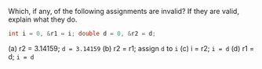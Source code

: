 Which, if any, of the following assignments are invalid? If they are valid, explain what they do.
```cpp
int i = 0, &r1 = i; double d = 0, &r2 = d; 
```
(a) r2 = 3.14159;   `d = 3.14159`
(b) r2 = r1;        assign `d` to `i`
(c) i = r2;         `i = d`
(d) r1 = d;         `i = d`